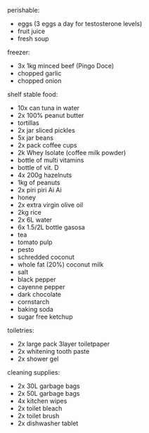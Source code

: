 
perishable:
- eggs (3 eggs a day for testosterone levels)
- fruit juice
- fresh soup

freezer:
- 3x 1kg minced beef (Pingo Doce)
- chopped garlic
- chopped onion

shelf stable food:
- 10x can tuna in water
- 2x 100% peanut butter
- tortillas
- 2x jar sliced pickles
- 5x jar beans
- 2x pack coffee cups
- 2k Whey Isolate (coffee milk powder)
- bottle of multi vitamins
- bottle of vit. D
- 4x 200g hazelnuts
- 1kg of peanuts
- 2x piri piri Ai Ai
- honey
- 2x extra virgin olive oil
- 2kg rice
- 2x 6L water
- 6x 1.5/2L bottle gasosa
- tea
- tomato pulp
- pesto
- schredded coconut
- whole fat (20%) coconut milk
- salt
- black pepper
- cayenne pepper
- dark chocolate
- cornstarch
- baking soda
- sugar free ketchup


toiletries:
- 2x large pack 3layer toiletpaper
- 2x whitening tooth paste
- 2x shower gel

cleaning supplies:
- 2x 30L garbage bags
- 2x 50L garbage bags
- 4x kitchen wipes
- 2x toilet bleach
- 2x toilet brush
- 2x dishwasher tablet


